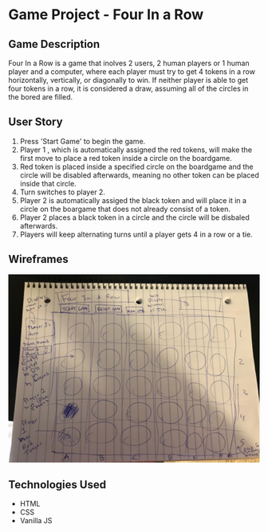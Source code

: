 # Game Project - Four In a Row

## Game Description
Four In a Row is a game that inolves 2 users, 2 human players or 1 human player and a computer, where each player must try to get 4 tokens in a row horizontally, vertically, or diagonally to win. If neither player is able to get four tokens in a row, it is considered a draw, assuming all of the circles in the bored are filled.

## User Story
1. Press 'Start Game' to begin the game.
2. Player 1 , which is automatically assigned the red tokens, will make the first move to place a red token inside a circle on the boardgame.
3. Red token is placed inside a specified circle on the boardgame and the circle will be disabled afterwards, meaning no other token can be placed inside that circle.
4.  Turn switches to player 2.
5. Player 2 is automatically assiged the black token and will place it in a circle on the boargame that does not already consist of a token.
6. Player 2 places a black token in a circle and the circle will be disbaled afterwards.
7. Players will keep alternating turns until a player gets 4 in a row or a tie.

## Wireframes
![Wireframe for Four In a Row game](Wireframe.jpg)

## Technologies Used
- HTML
- CSS
- Vanilla JS
